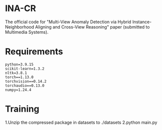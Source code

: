 # INA-CR
The official code for "Multi-View Anomaly Detection via Hybrid Instance-Neighborhood Aligning and Cross-View Reasoning" paper (submitted to Multimedia Systems).

# Requirements
```
python=3.9.15
scikit-learn=1.3.2
nltk=3.8.1
torch==1.13.0
torchvision==0.14.2
torchaudio==0.13.0
numpy=1.24.4
```
# Training
1.Unzip the compressed package in datasets to ./datasets
2.python main.py


